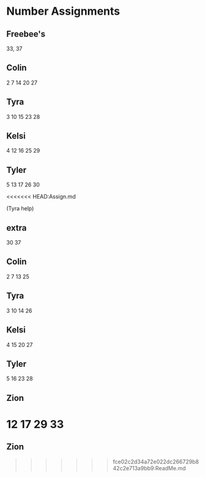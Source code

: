 # Number Assignments

## Freebee's

33, 37

## Colin

2 7 14 20 27

## Tyra

3 10 15 23 28

## Kelsi

4 12 16 25 29

## Tyler

5 13 17 26 30

<<<<<<< HEAD:Assign.md

(Tyra help)

## extra

30 37

## Colin

2 7 13 25

## Tyra

3 10 14 26

## Kelsi

4 15 20 27

## Tyler

5 16 23 28

## Zion

12 17 29 33
=======
## Zion


>>>>>>> fce02c2d34a72e022dc266729b842c2e713a9bb9:ReadMe.md
